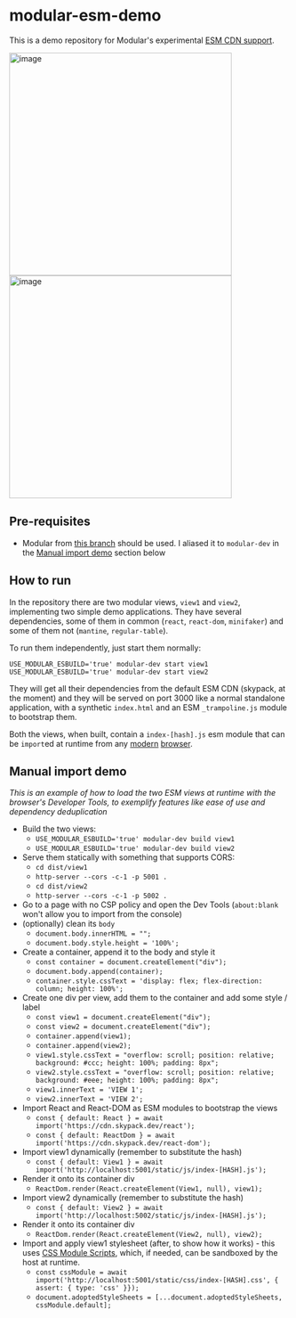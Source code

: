# modular-esm-demo

This is a demo repository for Modular's experimental
[ESM CDN support](https://github.com/jpmorganchase/modular/pull/1439).

<img width="400" alt="image" src="https://user-images.githubusercontent.com/315834/156772150-3252b2b9-2f29-4f2e-9e82-354a06779d94.png">
<img width="400" alt="image" src="https://user-images.githubusercontent.com/315834/156772205-51c89751-a7f4-4d9e-a7aa-03c9e5f46728.png">

## Pre-requisites

- Modular from [this branch](https://github.com/jpmorganchase/modular/pull/1439)
  should be used. I aliased it to `modular-dev` in the
  [Manual import demo](#manual-import-demo) section below

## How to run

In the repository there are two modular views, `view1` and `view2`, implementing
two simple demo applications. They have several dependencies, some of them in
common (`react`, `react-dom`, `minifaker`) and some of them not (`mantine`,
`regular-table`).

To run them independently, just start them normally:

`USE_MODULAR_ESBUILD='true' modular-dev start view1`
`USE_MODULAR_ESBUILD='true' modular-dev start view2`

They will get all their dependencies from the default ESM CDN (skypack, at the
moment) and they will be served on port 3000 like a normal standalone
application, with a synthetic `index.html` and an ESM `_trampoline.js` module to
bootstrap them.

Both the views, when built, contain a `index-[hash].js` esm module that can be
`import`ed at runtime from any
[modern](https://caniuse.com/mdn-javascript_statements_import)
[browser](https://caniuse.com/es6-module-dynamic-import).

## Manual import demo

_This is an example of how to load the two ESM views at runtime with the
browser's Developer Tools, to exemplify features like ease of use and dependency
deduplication_

- Build the two views:
  - `USE_MODULAR_ESBUILD='true' modular-dev build view1`
  - `USE_MODULAR_ESBUILD='true' modular-dev build view2`
- Serve them statically with something that supports CORS:
  - `cd dist/view1`
  - `http-server --cors -c-1 -p 5001 .`
  - `cd dist/view2`
  - `http-server --cors -c-1 -p 5002 .`
- Go to a page with no CSP policy and open the Dev Tools (`about:blank` won't
  allow you to import from the console)
- (optionally) clean its `body`
  - `document.body.innerHTML = "";`
  - `document.body.style.height = '100%';`
- Create a container, append it to the body and style it
  - `const container = document.createElement("div");`
  - `document.body.append(container);`
  - `container.style.cssText = 'display: flex; flex-direction: column; height: 100%';`
- Create one div per view, add them to the container and add some style / label
  - `const view1 = document.createElement("div");`
  - `const view2 = document.createElement("div");`
  - `container.append(view1);`
  - `container.append(view2);`
  - `view1.style.cssText = "overflow: scroll; position: relative; background: #ccc; height: 100%; padding: 8px";`
  - `view2.style.cssText = "overflow: scroll; position: relative; background: #eee; height: 100%; padding: 8px";`
  - `view1.innerText = 'VIEW 1';`
  - `view2.innerText = 'VIEW 2';`
- Import React and React-DOM as ESM modules to bootstrap the views
  - `const { default: React } = await import('https://cdn.skypack.dev/react');`
  - `const { default: ReactDom } = await import('https://cdn.skypack.dev/react-dom');`
- Import view1 dynamically (remember to substitute the hash)
  - `const { default: View1 } = await import('http://localhost:5001/static/js/index-[HASH].js');`
- Render it onto its container div
  - `ReactDom.render(React.createElement(View1, null), view1);`
- Import view2 dynamically (remember to substitute the hash)
  - `const { default: View2 } = await import('http://localhost:5002/static/js/index-[HASH].js');`
- Render it onto its container div
  - `ReactDom.render(React.createElement(View2, null), view2);`
- Import and apply view1 stylesheet (after, to show how it works) - this uses
  [CSS Module Scripts](https://web.dev/css-module-scripts/), which, if needed,
  can be sandboxed by the host at runtime.
  - `const cssModule = await import('http://localhost:5001/static/css/index-[HASH].css', { assert: { type: 'css' }});`
  - `document.adoptedStyleSheets = [...document.adoptedStyleSheets, cssModule.default];`
